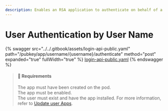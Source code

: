 ```yaml
---
description: Enables an RSA application to authenticate on behalf of a particular user.
---
```


# User Authentication by User Name

{% swagger src="../../.gitbook/assets/login-api-public.yaml" path="/pubkey/app/username/{username}/authenticate" method="post" expanded="true" fullWidth="true" %}
[login-api-public.yaml](../../.gitbook/assets/login-api-public.yaml)
{% endswagger %}

> #### 📘 Requirements
>
> The app must have been created on the pod.\
> The app must be enabled.\
> The user must exist and have the app installed. For more information, refer to [Update user Apps](../apps-entitlements/partial-update-user-apps.md).
